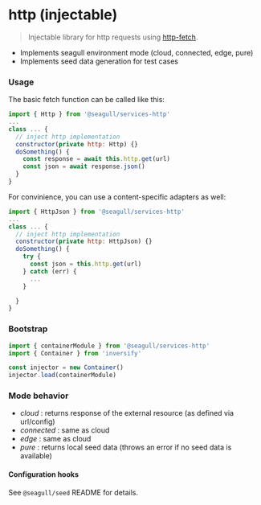 # http (injectable)

> Injectable library for http requests using [http-fetch](https://github.com/bitinn/node-fetch).

- Implements seagull environment mode (cloud, connected, edge, pure)
- Implements seed data generation for test cases

### Usage

The basic fetch function can be called like this:

```javascript
import { Http } from '@seagull/services-http'
...
class ... {
  // inject http implementation
  constructor(private http: Http) {}
  doSomething() {
    const response = await this.http.get(url)
    const json = await response.json()
  }
}
```

For convinience, you can use a content-specific adapters as well:

```javascript
import { HttpJson } from '@seagull/services-http'
...
class ... {
  // inject http implementation
  constructor(private http: HttpJson) {}
  doSomething() {
    try {
      const json = this.http.get(url)
    } catch (err) {
      ...
    }

  }
}
```

### Bootstrap

```javascript
import { containerModule } from '@seagull/services-http'
import { Container } from 'inversify'

const injector = new Container()
injector.load(containerModule)
```

### Mode behavior

- _cloud_ : returns response of the external resource (as defined via url/config)
- _connected_ : same as cloud
- _edge_ : same as cloud
- _pure_ : returns local seed data (throws an error if no seed data is available)

#### Configuration hooks

See `@seagull/seed` README for details.